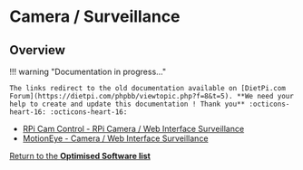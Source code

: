 # Camera / Surveillance

## Overview

!!! warning "Documentation in progress..." 

    The links redirect to the old documentation available on [DietPi.com Forum](https://dietpi.com/phpbb/viewtopic.php?f=8&t=5). **We need your help to create and update this documentation ! Thank you** :octicons-heart-16: :octicons-heart-16:

- [RPi Cam Control - RPi Camera / Web Interface Surveillance](https://dietpi.com/phpbb/viewtopic.php?f=8&t=5#p48)  
- [MotionEye - Camera / Web Interface Surveillance](https://dietpi.com/phpbb/viewtopic.php?f=8&t=5&start=100#p6610)  

[Return to the **Optimised Software list**](../dietpi_optimised_software)
